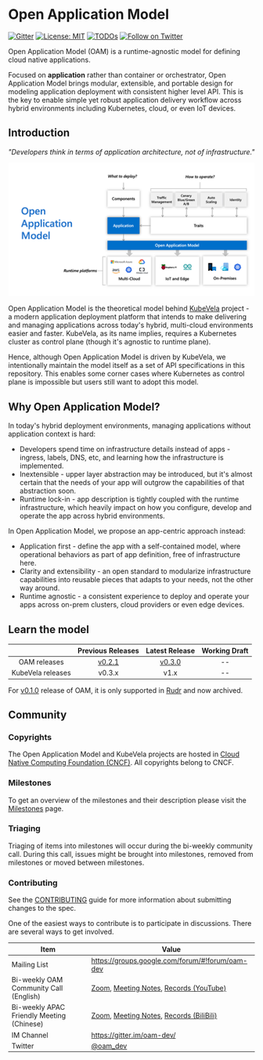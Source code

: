 # Open Application Model

[![Gitter](https://badges.gitter.im/oam-dev/community.svg)](https://gitter.im/oam-devcommunity?utm_source=badge&utm_medium=badge&utm_campaign=pr-badge)
[![License: MIT](https://img.shields.io/badge/License-OWF-yellow)](https://github.com/oam-dev/spec/blob/master/LICENSE)
[![TODOs](https://badgen.net/https/api.tickgit.com/badgen/github.com/oam-dev/spec)](https://www.tickgit.com/browse?repo=github.com/oam-dev/spec)
[![Follow on Twitter](https://img.shields.io/twitter/follow/oam_dev.svg?style=social&logo=twitter)](https://twitter.com/intent/follow?screen_name=oam_dev)

Open Application Model (OAM) is a runtime-agnostic model for defining cloud native applications.

Focused on **application** rather than container or orchestrator, Open Application Model brings modular, extensible, and portable design for modeling application deployment with consistent higher level API. This is the key to enable simple yet robust application delivery workflow across hybrid environments including Kubernetes, cloud, or even IoT devices.

## Introduction

_"Developers think in terms of application architecture, not of infrastructure."_

![How it works](assets/how-it-works.png)

Open Application Model is the theoretical model behind [KubeVela](https://github.com/oam-dev/kubevela) project - a modern application deployment platform that intends to make delivering and managing applications across today's hybrid, multi-cloud environments easier and faster. KubeVela, as its name implies, requires a Kubernetes cluster as control plane (though it's agnostic to runtime plane).

Hence, although Open Application Model is driven by KubeVela, we intentionally maintain the model itself as a set of API specifications in this repository. This enables some corner cases where Kubernetes as control plane is impossible but users still want to adopt this model.

## Why Open Application Model?

In today's hybrid deployment environments, managing applications without application context is hard:

- Developers spend time on infrastructure details instead of apps - ingress, labels, DNS, etc, and learning how the infrastructure is implemented.
- Inextensible - upper layer abstraction may be introduced, but it's almost certain that the needs of your app will outgrow the capabilities of that abstraction soon.
- Runtime lock-in - app description is tightly coupled with the runtime infrastructure, which heavily impact on how you configure, develop and operate the app across hybrid environments.

In Open Application Model, we propose an app-centric approach instead:

- Application first - define the app with a self-contained model, where operational behaviors as part of app definition, free of infrastructure here.
- Clarity and extensibility - an open standard to modularize infrastructure capabilities into reusable pieces that adapts to your needs, not the other way around.
- Runtime agnostic - a consistent experience to deploy and operate your apps across on-prem clusters, cloud providers or even edge devices.

## Learn the model

|                                | Previous Releases | Latest Release |    Working Draft                  |
| :----------------------------: | :-----------------: | :------------: |:--------------------------------: |
| OAM releases              | [v0.2.1](https://github.com/oam-dev/spec/releases/tag/v0.2.1) | [v0.3.0](SPEC.md) |  --  |
| KubeVela releases              | v0.3.x |v1.x |  --  |

For [v0.1.0](https://github.com/oam-dev/spec/releases/tag/v0.1.0) release of OAM, it is only supported in [Rudr](https://github.com/oam-dev/rudr) and now archived.

## Community

### Copyrights

The Open Application Model and KubeVela projects are hosted in [Cloud Native Computing Foundation (CNCF)](https://cncf.io). All copyrights belong to CNCF.

### Milestones

To get an overview of the milestones and their description please visit the [Milestones](https://github.com/oam-dev/spec/milestones) page. 

### Triaging 

Triaging of items into milestones will occur during the bi-weekly community call. During this call, issues might be brought into milestones, removed from milestones or moved between milestones. 

### Contributing

See the [CONTRIBUTING](CONTRIBUTING.md) guide for more information about submitting changes to the spec.

One of the easiest ways to contribute is to participate in discussions. There are several ways to get involved.

| Item        | Value  |
|---------------------|---|
| Mailing List | https://groups.google.com/forum/#!forum/oam-dev |
| Bi-weekly OAM Community Call (English) | [Zoom](https://us02web.zoom.us/j/88638962723?pwd=MVhCZnNub2t0R3BmMUNEWE9vendLUT09), [Meeting Notes](https://docs.google.com/document/d/1nqdFEyULekyksFHtFvgvFAYE-0AMHKoS3RMnaKsarjs), [Records (YouTube)](https://www.youtube.com/channel/UCSCTHhGI5XJ0SEhDHVakPAA/)  |
| Bi-weekly APAC Friendly Meeting (Chinese)| [Zoom](https://us02web.zoom.us/j/2804785490?pwd=ZTN4ZU03UTlBZzlmVHIwTndINGM3UT09), [Meeting Notes](https://shimo.im/docs/w8CgdyYGWjtYJ3XP), [Records (BiliBili)](https://space.bilibili.com/180074935?spm_id_from=333.788.b_765f7570696e666f.2) |
| IM Channel      | https://gitter.im/oam-dev/ |
| Twitter      | [@oam_dev](https://twitter.com/oam_dev) |
